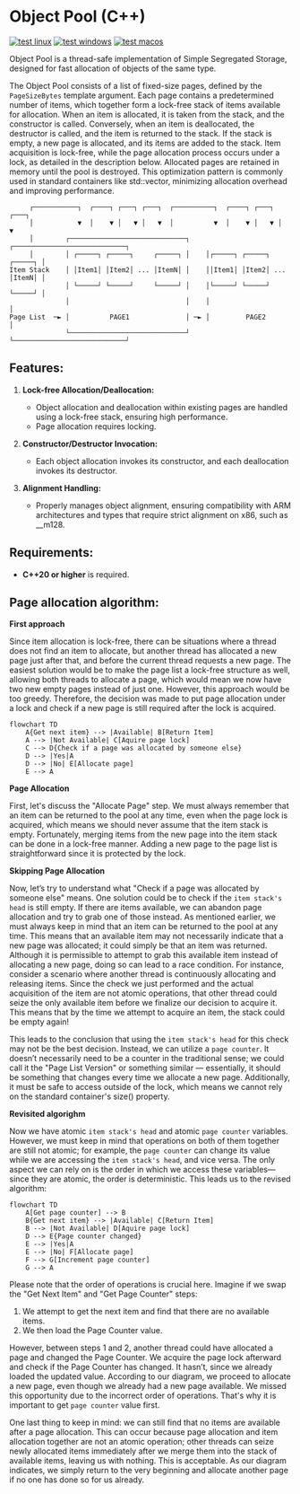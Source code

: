 # Object Pool (C++)

[![test linux](https://github.com/andatr/object_pool/actions/workflows/test_linux.yml/badge.svg)](https://github.com/andatr/object_pool/actions/workflows/test_linux.yml)
[![test windows](https://github.com/andatr/object_pool/actions/workflows/test_windows.yml/badge.svg)](https://github.com/andatr/object_pool/actions/workflows/test_windows.yml)
[![test macos](https://github.com/andatr/object_pool/actions/workflows/test_macos.yml/badge.svg)](https://github.com/andatr/object_pool/actions/workflows/test_macos.yml)

Object Pool is a thread-safe implementation of Simple Segregated Storage, designed for fast allocation of objects of the same type.

The Object Pool consists of a list of fixed-size pages, defined by the `PageSizeBytes` template argument.
Each page contains a predetermined number of items, which together form a lock-free stack of items available for allocation.
When an item is allocated, it is taken from the stack, and the constructor is called.
Conversely, when an item is deallocated, the destructor is called, and the item is returned to the stack.
If the stack is empty, a new page is allocated, and its items are added to the stack.
Item acquisition is lock-free, while the page allocation process occurs under a lock, as detailed in the description below.
Allocated pages are retained in memory until the pool is destroyed.
This optimization pattern is commonly used in standard containers like std::vector, minimizing allocation overhead and improving performance.

```
     ┌───────────┐  ┌────┐ ┌───┐ ┌───┐  ┌──────────┐  ┌────┐ ┌───┐ ┌───┐      
     │           ▼  │    ▼ │   ▼ │   ▼  │          ▼  │    ▼ │   ▼ │   ▼      
     │        ┌─────────────────────────────┐    ┌────────────────────────────┐
     │        │ ┌─────┐ ┌─────┐     ┌─────┐ │    │┌─────┐ ┌─────┐     ┌─────┐ │
Item Stack    │ │Item1│ │Item2│ ... │ItemN│ │    ││Item1│ │Item2│ ... │ItemN│ │
              │ └─────┘ └─────┘     └─────┘ │    │└─────┘ └─────┘     └─────┘ │
              │                             │    │                            │
Page List  ─► │          PAGE1              │ ─► │         PAGE2              │
              └─────────────────────────────┘    └────────────────────────────┘
```

## Features:

1. **Lock-free Allocation/Deallocation:** 
   - Object allocation and deallocation within existing pages are handled using a lock-free stack, ensuring high performance.
   - Page allocation requires locking.

2. **Constructor/Destructor Invocation:**
   - Each object allocation invokes its constructor, and each deallocation invokes its destructor.

3. **Alignment Handling:**  
   - Properly manages object alignment, ensuring compatibility with ARM architectures and types that require strict alignment on x86, such as __m128.

## Requirements:

- **C++20 or higher** is required.

## Page allocation algorithm:

**First approach**

Since item allocation is lock-free, there can be situations where a thread does not find an item to allocate, but another thread has allocated a new page just after that, and before the current thread requests a new page.
The easiest solution would be to make the page list a lock-free structure as well, allowing both threads to allocate a page, which would mean we now have two new empty pages instead of just one.
However, this approach would be too greedy.
Therefore, the decision was made to put page allocation under a lock and check if a new page is still required after the lock is acquired.

```mermaid
flowchart TD
    A{Get next item} --> |Available| B[Return Item]
    A --> |Not Available| C[Aquire page lock]
    C --> D{Check if a page was allocated by someone else}
    D --> |Yes|A
    D --> |No| E[Allocate page]
    E --> A
```
  
**Page Allocation**

First, let's discuss the "Allocate Page" step.
We must always remember that an item can be returned to the pool at any time, even when the page lock is acquired, which means we should never assume that the item stack is empty.
Fortunately, merging items from the new page into the item stack can be done in a lock-free manner.
Adding a new page to the page list is straightforward since it is protected by the lock.

**Skipping Page Allocation**

Now, let’s try to understand what "Check if a page was allocated by someone else" means.
One solution could be to check if the `item stack's head` is still empty.
If there are items available, we can abandon page allocation and try to grab one of those instead.
As mentioned earlier, we must always keep in mind that an item can be returned to the pool at any time.
This means that an available item may not necessarily indicate that a new page was allocated; it could simply be that an item was returned.
Although it is permissible to attempt to grab this available item instead of allocating a new page, doing so can lead to a race condition.
For instance, consider a scenario where another thread is continuously allocating and releasing items.
Since the check we just performed and the actual acquisition of the item are not atomic operations, that other thread could seize the only available item before we finalize our decision to acquire it.
This means that by the time we attempt to acquire an item, the stack could be empty again!


This leads to the conclusion that using the `item stack's head` for this check may not be the best decision. Instead, we can utilize a `page counter`.
It doesn’t necessarily need to be a counter in the traditional sense; we could call it the "Page List Version" or something similar — essentially, it should be something that changes every time we allocate a new page.
Additionally, it must be safe to access outside of the lock, which means we cannot rely on the standard container's size() property.

**Revisited algorighm**

Now we have atomic `item stack's head` and atomic `page counter` variables.
However, we must keep in mind that operations on both of them together are still not atomic; for example, the `page counter` can change its value while we are accessing the `item stack's head`, and vice versa.
The only aspect we can rely on is the order in which we access these variables—since they are atomic, the order is deterministic.
This leads us to the revised algorithm:

```mermaid
flowchart TD
    A[Get page counter] --> B
    B{Get next item} --> |Available| C[Return Item]
    B --> |Not Available| D[Aquire page lock]
    D --> E{Page counter changed}
    E --> |Yes|A
    E --> |No| F[Allocate page]
    F --> G[Increment page counter]
    G --> A
```

Please note that the order of operations is crucial here.
Imagine if we swap the "Get Next Item" and "Get Page Counter" steps:
1) We attempt to get the next item and find that there are no available items.
2) We then load the Page Counter value.

However, between steps 1 and 2, another thread could have allocated a page and changed the Page Counter.
We acquire the page lock afterward and check if the Page Counter has changed.
It hasn’t, since we already loaded the updated value.
According to our diagram, we proceed to allocate a new page, even though we already had a new page available.
We missed this opportunity due to the incorrect order of operations.
That's why it is important to get `page counter` value first.


One last thing to keep in mind: we can still find that no items are available after a page allocation.
This can occur because page allocation and item allocation together are not an atomic operation; other threads can seize newly allocated items immediately after we merge them into the stack of available items, leaving us with nothing.
This is acceptable.
As our diagram indicates, we simply return to the very beginning and allocate another page if no one has done so for us already.
